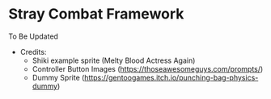# Stray Combat Framework 
To Be Updated
- Credits:
	- Shiki example sprite (Melty Blood Actress Again)
	- Controller Button Images (https://thoseawesomeguys.com/prompts/)
	- Dummy Sprite (https://gentoogames.itch.io/punching-bag-physics-dummy)